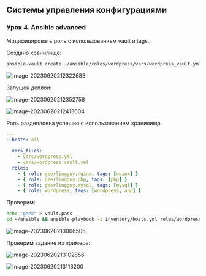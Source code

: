 ## Системы управления конфигурациями

### Урок 4. Ansible advanced

Модифицировать роль с использованием vault и tags.

Создано хранилище:

```bash
ansible-vault create ~/ansible/roles/wordpress/vars/wordpress_vault.yml
```

![image-20230620212322683](C:\Users\itete\AppData\Roaming\Typora\typora-user-images\image-20230620212322683.png) 

Запущен деплой:

![image-20230620212352758](C:\Users\itete\AppData\Roaming\Typora\typora-user-images\image-20230620212352758.png) 

![image-20230620212413604](C:\Users\itete\AppData\Roaming\Typora\typora-user-images\image-20230620212413604.png) 

Роль раздеплоена успешно с использованием хранилища. 

```yaml
---
- hosts: all

  vars_files:
    - vars/wordpress.yml
    - vars/wordpress_vault.yml
  roles:
    - { role: geerlingguy.nginx, tags: [nginx] }
    - { role: geerlingguy.php, tags: [php] }
    - { role: geerlingguy.mysql, tags: [mysql] }
    - { role: wordpress, tags: [wordpress, app] }
```

Проверим: 

```bash
echo "geek" > vault.pass
cd ~/ansible && ansible-playbook -i inventory/hosts.yml roles/wordpress/wordpress.yml -b -K -k --vault-password-file ./vault.pass --list-tags
```

![image-20230620213006506](C:\Users\itete\AppData\Roaming\Typora\typora-user-images\image-20230620213006506.png) 

Проверим задание из примера: 

![image-20230620213102856](C:\Users\itete\AppData\Roaming\Typora\typora-user-images\image-20230620213102856.png)

 ![image-20230620213116200](C:\Users\itete\AppData\Roaming\Typora\typora-user-images\image-20230620213116200.png) 